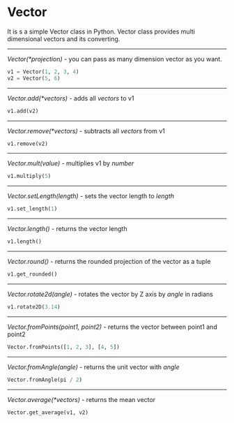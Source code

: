 # Vector

It is s a simple Vector class in Python. Vector class provides multi dimensional vectors and its converting. 

---
_Vector(*projection)_ - you can pass as many dimension vector as you want.
```python
v1 = Vector(1, 2, 3, 4)
v2 = Vector(5, 6)
```
---
_Vector.add(*vectors)_ - adds all _vectors_ to v1
```python
v1.add(v2)
```
---
_Vector.remove(*vectors)_ - subtracts all _vectors_ from v1
```python
v1.remove(v2)
```
---
_Vector.mult(value)_ - multiplies v1 by _number_
```python
v1.multiply(5)
```
---
_Vector.setLength(length)_ - sets the vector length to _length_
```python
v1.set_length(1)
```
---
_Vector.length()_ - returns the vector length
```python
v1.length()
```
---
_Vector.round()_ - returns the rounded projection of the vector as a tuple
```python
v1.get_rounded()
```
---
_Vector.rotate2d(angle)_ - rotates the vector by Z axis by _angle_ in radians
```python
v1.rotate2D(3.14)
```
---
_Vector.fromPoints(point1, point2)_ - returns the vector between point1 and point2
```python
Vector.fromPoints([1, 2, 3], [4, 5])
```
---
_Vector.fromAngle(angle)_ - returns the unit vector with _angle_
```python
Vector.fromAngle(pi / 2)
```
---
_Vector.average(*vectors)_ - returns the mean vector
```python
Vector.get_average(v1, v2)
```
